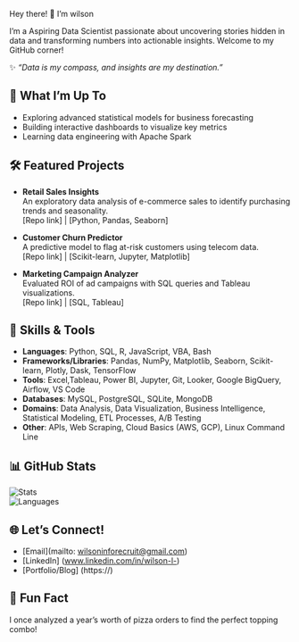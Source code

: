 Hey there! 👋 I’m wilson

I’m a Aspiring Data Scientist passionate about uncovering stories hidden in data and transforming numbers into actionable insights. Welcome to my GitHub corner!

✨ *“Data is my compass, and insights are my destination.”*

## 🚀 What I’m Up To
- Exploring advanced statistical models for business forecasting
- Building interactive dashboards to visualize key metrics
- Learning data engineering with Apache Spark

## 🛠️ Featured Projects
- **Retail Sales Insights**  
  An exploratory data analysis of e-commerce sales to identify purchasing trends and seasonality.  
  [Repo link] | [Python, Pandas, Seaborn]
  
- **Customer Churn Predictor**  
  A predictive model to flag at-risk customers using telecom data.  
  [Repo link] | [Scikit-learn, Jupyter, Matplotlib]
  
- **Marketing Campaign Analyzer**  
  Evaluated ROI of ad campaigns with SQL queries and Tableau visualizations.  
  [Repo link] | [SQL, Tableau]

## 🧠 Skills & Tools
- **Languages**:            Python, SQL, R, JavaScript, VBA, Bash
- **Frameworks/Libraries**: Pandas, NumPy, Matplotlib, Seaborn, Scikit-learn, Plotly, Dask, TensorFlow
- **Tools**:                Excel,Tableau, Power BI, Jupyter, Git, Looker, Google BigQuery, Airflow, VS Code
- **Databases**:            MySQL, PostgreSQL, SQLite, MongoDB
- **Domains**:              Data Analysis, Data Visualization, Business Intelligence, Statistical Modeling, ETL Processes, A/B Testing
- **Other**:                APIs, Web Scraping, Cloud Basics (AWS, GCP), Linux Command Line

## 📊 GitHub Stats
![Stats](https://github-readme-stats.vercel.app/api?username=wilson-in&show_icons=true&theme=dracula)  
![Languages](https://github-readme-stats.vercel.app/api/top-langs/?username=wilson-in&layout=compact&theme=dracula)
## 🌐 Let’s Connect!
- [Email](mailto: wilsoninforecruit@gmail.com)
- [LinkedIn] (www.linkedin.com/in/wilson-l-)
- [Portfolio/Blog] (https://)

## 🎉 Fun Fact
I once analyzed a year’s worth of pizza orders to find the perfect topping combo!
